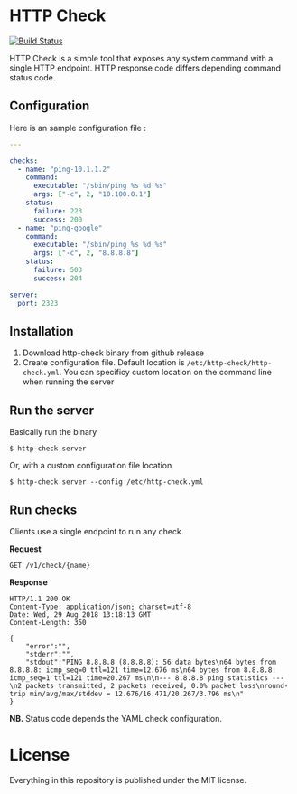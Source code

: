 # HTTP Check

[![Build Status](https://api.travis-ci.org/ggiamarchi/http-check.png?branch=master)](https://travis-ci.org/ggiamarchi/http-check)

HTTP Check is a simple tool that exposes any system command with a single HTTP endpoint. HTTP response code
differs depending command status code.

## Configuration

Here is an sample configuration file :

```yaml
---

checks:
  - name: "ping-10.1.1.2"
    command:
      executable: "/sbin/ping %s %d %s"
      args: ["-c", 2, "10.100.0.1"]
    status:
      failure: 223
      success: 200
  - name: "ping-google"
    command:
      executable: "/sbin/ping %s %d %s"
      args: ["-c", 2, "8.8.8.8"]
    status:
      failure: 503
      success: 204

server:
  port: 2323
```

## Installation

1. Download http-check binary from github release
2. Create configuration file. Default location is `/etc/http-check/http-check.yml`. You can specificy custom location on the command line when running the server

## Run the server

Basically run the binary

```
$ http-check server
```

Or, with a custom configuration file location

```
$ http-check server --config /etc/http-check.yml
```

## Run checks

Clients use a single endpoint to run any check.

__Request__

```
GET /v1/check/{name}
```

__Response__

```
HTTP/1.1 200 OK
Content-Type: application/json; charset=utf-8
Date: Wed, 29 Aug 2018 13:18:13 GMT
Content-Length: 350

{
    "error":"",
    "stderr":"",
    "stdout":"PING 8.8.8.8 (8.8.8.8): 56 data bytes\n64 bytes from 8.8.8.8: icmp_seq=0 ttl=121 time=12.676 ms\n64 bytes from 8.8.8.8: icmp_seq=1 ttl=121 time=20.267 ms\n\n--- 8.8.8.8 ping statistics ---\n2 packets transmitted, 2 packets received, 0.0% packet loss\nround-trip min/avg/max/stddev = 12.676/16.471/20.267/3.796 ms\n"
}
```

__NB.__ Status code depends the YAML check configuration.

# License

Everything in this repository is published under the MIT license.

